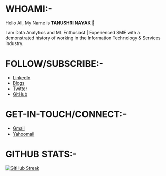 # WHOAMI:-

Hello All, My Name is __TANUSHRI NAYAK__ 👋

<!--| <img src="Images/TN-Profile-Pic.jpg" width="220" height="300" alt="MySelf Tanushri Nayak"> |
| ----------- |-->

I am Data Analytics and ML Enthusiast | Experienced SME with a demonstrated history of working in the Information Technology & Services industry. 

# FOLLOW/SUBSCRIBE:-

-  [LinkedIn](https://www.linkedin.com/in/tanushri-nayak-a518645b/)
-  [Blogs](https://tanushrin.github.io/)
-  [Twitter](https://twitter.com/Tanushr62712563/) 
-  [GitHub](https://github.com/tanushrin/tanushrin/)


# GET-IN-TOUCH/CONNECT:-

- [Gmail](mailto:tanushri0310003@gmail.com) 
- [Yahoomail](mailto:tanushri_diatm@yahoo.co.in)  

# GITHUB STATS:-

[![GitHub Streak](http://github-readme-streak-stats.herokuapp.com?user=tanushrin&theme=dark)](https://git.io/streak-stats)

<!--
# RECENT TWEETS:-

[<img src="https://img.shields.io/badge/-Follow-blue?style=for-the-badge&logo=twitter&logoColor=white"/>](https://twitter.com/Tanushr62712563?ref_src=twsrc%5Etfw")

<!-- [![github-readme-twitter](https://github-readme-twitter.gazf.vercel.app/api?id=Tanushr62712563&layout=wide)](https://github.com/gazf/github-readme-twitter) -->


